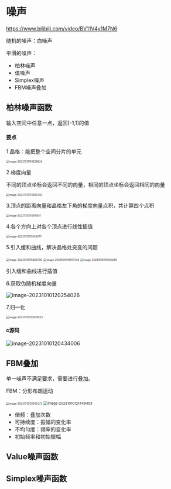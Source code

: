 # 噪声

https://www.bilibili.com/video/BV11V4y1M7N6

随机的噪声：白噪声

平滑的噪声：

- 柏林噪声
- 值噪声
- Simplex噪声
- FBM噪声叠加

## 柏林噪声函数

输入空间中任意一点，返回[-1,1]的值

#### 要点

1.晶格：能把整个空间分片的单元

<img src="噪声算法.assets/image-20231010114529624.png" alt="image-20231010114529624" style="zoom:50%;" />

2.梯度向量

不同的顶点坐标会返回不同的向量，相同的顶点坐标会返回相同的向量

<img src="噪声算法.assets/image-20231010114930382.png" alt="image-20231010114930382" style="zoom:50%;" />

3.顶点的距离向量和晶格左下角的梯度向量点积，共计算四个点积

<img src="噪声算法.assets/image-20231010114911931.png" alt="image-20231010114911931" style="zoom:50%;" />

4.各个方向上对各个顶点进行线性插值

<img src="噪声算法.assets/image-20231010115154077.png" alt="image-20231010115154077" style="zoom:50%;" />

5.引入缓和曲线，解决晶格处突变的问题

<img src="噪声算法.assets/image-20231010115600700.png" alt="image-20231010115600700" style="zoom: 50%;" />

<img src="噪声算法.assets/image-20231010115614748.png" alt="image-20231010115614748" style="zoom:50%;" />

<img src="噪声算法.assets/image-20231010115936289.png" alt="image-20231010115936289" style="zoom: 50%;" />

引入缓和曲线进行插值



6.获取伪随机梯度向量

![image-20231010120254026](噪声算法.assets/image-20231010120254026.png)

7.归一化

<img src="噪声算法.assets/image-20231010120839523.png" alt="image-20231010120839523" style="zoom:50%;" />

#### c源码

![image-20231010120434006](噪声算法.assets/image-20231010120434006.png)

## FBM叠加

单一噪声不满足要求，需要进行叠加。

FBM：分形布朗运动

<img src="噪声算法.assets/image-20231010121240373.png" alt="image-20231010121240373" style="zoom: 50%;" />

<img src="噪声算法.assets/image-20231010121449453.png" alt="image-20231010121449453" style="zoom:67%;" />

- 倍频：叠加次数
- 可持续度：振幅的变化率
- 不均匀度：频率的变化率
- 初始频率和初始振幅

## Value噪声函数

## Simplex噪声函数